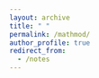 ```yaml
---
layout: archive
title: " "
permalink: /mathmod/
author_profile: true
redirect_from:
  - /notes
---
```


